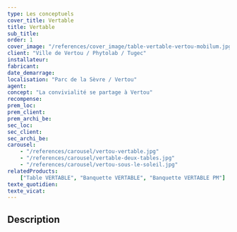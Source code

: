 ```yaml
---
type: Les conceptuels
cover_title: Vertable
title: Vertable
sub_title:
order: 1
cover_image: "/references/cover_image/table-vertable-vertou-mobilum.jpg"
client: "Ville de Vertou / Phytolab / Tugec"
installateur:
fabricant:
date_demarrage:
localisation: "Parc de la Sèvre / Vertou"
agent:
concept: "La convivialité se partage à Vertou"
recompense:
prem_loc:
prem_client:
prem_archi_be:
sec_loc:
sec_client:
sec_archi_be:
carousel:
    - "/references/carousel/vertou-vertable.jpg"
    - "/references/carousel/vertable-deux-tables.jpg"
    - "/references/carousel/vertou-sous-le-soleil.jpg"
relatedProducts:
    ["Table VERTABLE", "Banquette VERTABLE", "Banquette VERTABLE PM"]
texte_quotidien:
texte_vicat:
---
```


## Description
